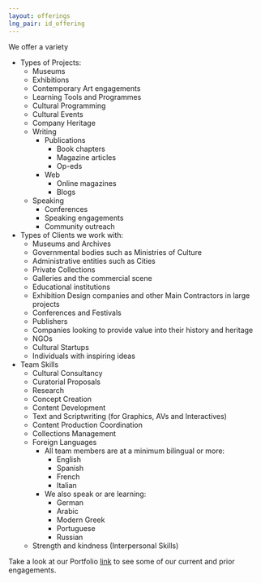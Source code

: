 ```yaml
---
layout: offerings
lng_pair: id_offering
---
```

We offer a variety

- Types of Projects:
    - Museums
    - Exhibitions
    - Contemporary Art engagements
    - Learning Tools and Programmes
    - Cultural Programming
    - Cultural Events
    - Company Heritage 
    - Writing
        - Publications
            - Book chapters
            - Magazine articles
            - Op-eds
        - Web
            - Online magazines
            - Blogs
    - Speaking
        - Conferences 
        - Speaking engagements
        - Community outreach 
- Types of Clients we work with:
    - Museums and Archives
    - Governmental bodies such as Ministries of Culture
    - Administrative entities such as Cities
    - Private Collections
    - Galleries and the commercial scene
    - Educational institutions
    - Exhibition Design companies and other Main Contractors in large projects
    - Conferences and Festivals
    - Publishers
    - Companies looking to provide value into their history and heritage
    - NGOs
    - Cultural Startups
    - Individuals with inspiring ideas
- Team Skills
    - Cultural Consultancy
    - Curatorial Proposals
    - Research
    - Concept Creation
    - Content Development
    - Text and Scriptwriting (for Graphics, AVs and Interactives)
    - Content Production Coordination
    - Collections Management
    - Foreign Languages
        - All team members are at a minimum bilingual or more:
            - English 
            - Spanish
            - French
            - Italian
        - We also speak or are learning:
            - German
            - Arabic
            - Modern Greek
            - Portuguese
            - Russian
    - Strength and kindness (Interpersonal Skills)

Take a look at our Portfolio [link](/tabs/portfolio.html) to see some of our current and prior engagements.

